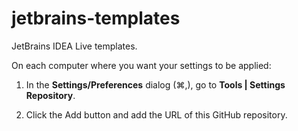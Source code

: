 # jetbrains-templates
JetBrains IDEA Live templates.

On each computer where you want your settings to be applied:
1) In the **Settings/Preferences** dialog (⌘,), go to **Tools | Settings Repository**.

2) Click the Add button and add the URL of this GitHub repository.
